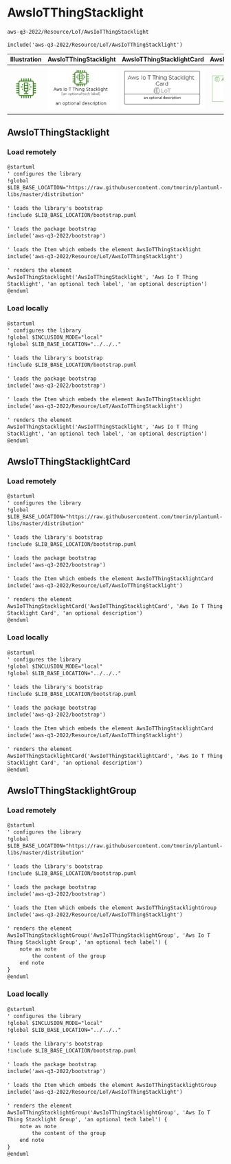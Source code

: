 # AwsIoTThingStacklight


```text
aws-q3-2022/Resource/LoT/AwsIoTThingStacklight
```

```text
include('aws-q3-2022/Resource/LoT/AwsIoTThingStacklight')
```



| Illustration | AwsIoTThingStacklight | AwsIoTThingStacklightCard | AwsIoTThingStacklightGroup |
| :---: | :---: | :---: | :---: |
| ![illustration for Illustration](../../../aws-q3-2022/Resource/LoT/AwsIoTThingStacklight.png) | ![illustration for AwsIoTThingStacklight](../../../aws-q3-2022/Resource/LoT/AwsIoTThingStacklight.Local.png) | ![illustration for AwsIoTThingStacklightCard](../../../aws-q3-2022/Resource/LoT/AwsIoTThingStacklightCard.Local.png) | ![illustration for AwsIoTThingStacklightGroup](../../../aws-q3-2022/Resource/LoT/AwsIoTThingStacklightGroup.Local.png) |




## AwsIoTThingStacklight

### Load remotely
```plantuml
@startuml
' configures the library
!global $LIB_BASE_LOCATION="https://raw.githubusercontent.com/tmorin/plantuml-libs/master/distribution"

' loads the library's bootstrap
!include $LIB_BASE_LOCATION/bootstrap.puml

' loads the package bootstrap
include('aws-q3-2022/bootstrap')

' loads the Item which embeds the element AwsIoTThingStacklight
include('aws-q3-2022/Resource/LoT/AwsIoTThingStacklight')

' renders the element
AwsIoTThingStacklight('AwsIoTThingStacklight', 'Aws Io T Thing Stacklight', 'an optional tech label', 'an optional description')
@enduml
```

### Load locally
```plantuml
@startuml
' configures the library
!global $INCLUSION_MODE="local"
!global $LIB_BASE_LOCATION="../../.."

' loads the library's bootstrap
!include $LIB_BASE_LOCATION/bootstrap.puml

' loads the package bootstrap
include('aws-q3-2022/bootstrap')

' loads the Item which embeds the element AwsIoTThingStacklight
include('aws-q3-2022/Resource/LoT/AwsIoTThingStacklight')

' renders the element
AwsIoTThingStacklight('AwsIoTThingStacklight', 'Aws Io T Thing Stacklight', 'an optional tech label', 'an optional description')
@enduml
```

## AwsIoTThingStacklightCard

### Load remotely
```plantuml
@startuml
' configures the library
!global $LIB_BASE_LOCATION="https://raw.githubusercontent.com/tmorin/plantuml-libs/master/distribution"

' loads the library's bootstrap
!include $LIB_BASE_LOCATION/bootstrap.puml

' loads the package bootstrap
include('aws-q3-2022/bootstrap')

' loads the Item which embeds the element AwsIoTThingStacklightCard
include('aws-q3-2022/Resource/LoT/AwsIoTThingStacklight')

' renders the element
AwsIoTThingStacklightCard('AwsIoTThingStacklightCard', 'Aws Io T Thing Stacklight Card', 'an optional description')
@enduml
```

### Load locally
```plantuml
@startuml
' configures the library
!global $INCLUSION_MODE="local"
!global $LIB_BASE_LOCATION="../../.."

' loads the library's bootstrap
!include $LIB_BASE_LOCATION/bootstrap.puml

' loads the package bootstrap
include('aws-q3-2022/bootstrap')

' loads the Item which embeds the element AwsIoTThingStacklightCard
include('aws-q3-2022/Resource/LoT/AwsIoTThingStacklight')

' renders the element
AwsIoTThingStacklightCard('AwsIoTThingStacklightCard', 'Aws Io T Thing Stacklight Card', 'an optional description')
@enduml
```

## AwsIoTThingStacklightGroup

### Load remotely
```plantuml
@startuml
' configures the library
!global $LIB_BASE_LOCATION="https://raw.githubusercontent.com/tmorin/plantuml-libs/master/distribution"

' loads the library's bootstrap
!include $LIB_BASE_LOCATION/bootstrap.puml

' loads the package bootstrap
include('aws-q3-2022/bootstrap')

' loads the Item which embeds the element AwsIoTThingStacklightGroup
include('aws-q3-2022/Resource/LoT/AwsIoTThingStacklight')

' renders the element
AwsIoTThingStacklightGroup('AwsIoTThingStacklightGroup', 'Aws Io T Thing Stacklight Group', 'an optional tech label') {
    note as note
        the content of the group
    end note
}
@enduml
```

### Load locally
```plantuml
@startuml
' configures the library
!global $INCLUSION_MODE="local"
!global $LIB_BASE_LOCATION="../../.."

' loads the library's bootstrap
!include $LIB_BASE_LOCATION/bootstrap.puml

' loads the package bootstrap
include('aws-q3-2022/bootstrap')

' loads the Item which embeds the element AwsIoTThingStacklightGroup
include('aws-q3-2022/Resource/LoT/AwsIoTThingStacklight')

' renders the element
AwsIoTThingStacklightGroup('AwsIoTThingStacklightGroup', 'Aws Io T Thing Stacklight Group', 'an optional tech label') {
    note as note
        the content of the group
    end note
}
@enduml
```

